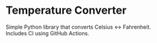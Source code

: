 # Temperature Converter

Simple Python library that converts Celsius ↔ Fahrenheit.  
Includes CI using GitHub Actions.
 
 
